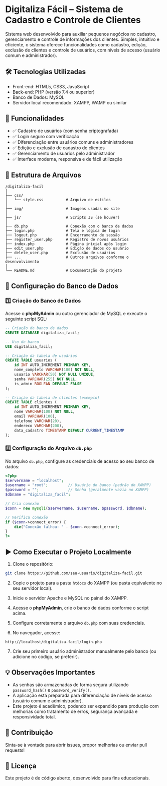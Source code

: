 
# Digitaliza Fácil – Sistema de Cadastro e Controle de Clientes

Sistema web desenvolvido para auxiliar pequenos negócios no cadastro, gerenciamento e controle de informações dos clientes. Simples, intuitivo e eficiente, o sistema oferece funcionalidades como cadastro, edição, exclusão de clientes e controle de usuários, com níveis de acesso (usuário comum e administrador).

## 🛠️ Tecnologias Utilizadas

- Front-end: HTML5, CSS3, JavaScript
- Back-end: PHP (versão 7.4 ou superior)
- Banco de Dados: MySQL
- Servidor local recomendado: XAMPP, WAMP ou similar

## 🚀 Funcionalidades

- ✅ Cadastro de usuários (com senha criptografada)
- ✅ Login seguro com verificação
- ✅ Diferenciação entre usuários comuns e administradores
- ✅ Edição e exclusão de cadastro de clientes
- ✅ Gerenciamento de usuários pelo administrador
- ✅ Interface moderna, responsiva e de fácil utilização

## 📁 Estrutura de Arquivos

```
/digitaliza-facil
│
├── css/
│   └── style.css          # Arquivo de estilos
│
├── img/                   # Imagens usadas no site
│
├── js/                    # Scripts JS (se houver)
│
├── db.php                 # Conexão com o banco de dados
├── login.php              # Tela e lógica de login
├── logout.php             # Encerramento de sessão
├── register_user.php      # Registro de novos usuários
├── index.php              # Página inicial após login
├── edit_user.php          # Edição de dados do usuário
├── delete_user.php        # Exclusão de usuários
├── ...                    # Outros arquivos conforme o desenvolvimento
│
└── README.md              # Documentação do projeto
```

## 🔗 Configuração do Banco de Dados

### 1️⃣ Criação do Banco de Dados

Acesse o **phpMyAdmin** ou outro gerenciador de MySQL e execute o seguinte script SQL:

```sql
-- Criação do banco de dados
CREATE DATABASE digitaliza_facil;

-- Uso do banco
USE digitaliza_facil;

-- Criação da tabela de usuários
CREATE TABLE usuarios (
    id INT AUTO_INCREMENT PRIMARY KEY,
    nome_completo VARCHAR(100) NOT NULL,
    usuario VARCHAR(50) NOT NULL UNIQUE,
    senha VARCHAR(255) NOT NULL,
    is_admin BOOLEAN DEFAULT FALSE
);

-- Criação da tabela de clientes (exemplo)
CREATE TABLE clientes (
    id INT AUTO_INCREMENT PRIMARY KEY,
    nome VARCHAR(100) NOT NULL,
    email VARCHAR(100),
    telefone VARCHAR(20),
    endereco VARCHAR(200),
    data_cadastro TIMESTAMP DEFAULT CURRENT_TIMESTAMP
);
```

### 2️⃣ Configuração do Arquivo `db.php`

No arquivo `db.php`, configure as credenciais de acesso ao seu banco de dados:

```php
<?php
$servername = "localhost";
$username = "root";         // Usuário do banco (padrão do XAMPP)
$password = "";             // Senha (geralmente vazia no XAMPP)
$dbname = "digitaliza_facil";

// Cria conexão
$conn = new mysqli($servername, $username, $password, $dbname);

// Verifica conexão
if ($conn->connect_error) {
    die("Conexão falhou: " . $conn->connect_error);
}
?>
```

## ▶️ Como Executar o Projeto Localmente

1. Clone o repositório:

```bash
git clone https://github.com/seu-usuario/digitaliza-facil.git
```

2. Copie o projeto para a pasta `htdocs` do XAMPP (ou pasta equivalente no seu servidor local).

3. Inicie o servidor Apache e MySQL no painel do XAMPP.

4. Acesse o **phpMyAdmin**, crie o banco de dados conforme o script acima.

5. Configure corretamente o arquivo `db.php` com suas credenciais.

6. No navegador, acesse:

```
http://localhost/digitaliza-facil/login.php
```

7. Crie seu primeiro usuário administrador manualmente pelo banco (ou adicione no código, se preferir).

## 💡 Observações Importantes

- As senhas são armazenadas de forma segura utilizando `password_hash()` e `password_verify()`.
- A aplicação está preparada para diferenciação de níveis de acesso (usuário comum e administrador).
- Este projeto é acadêmico, podendo ser expandido para produção com melhorias como tratamento de erros, segurança avançada e responsividade total.

## 🤝 Contribuição

Sinta-se à vontade para abrir issues, propor melhorias ou enviar pull requests!

## 📜 Licença

Este projeto é de código aberto, desenvolvido para fins educacionais.
